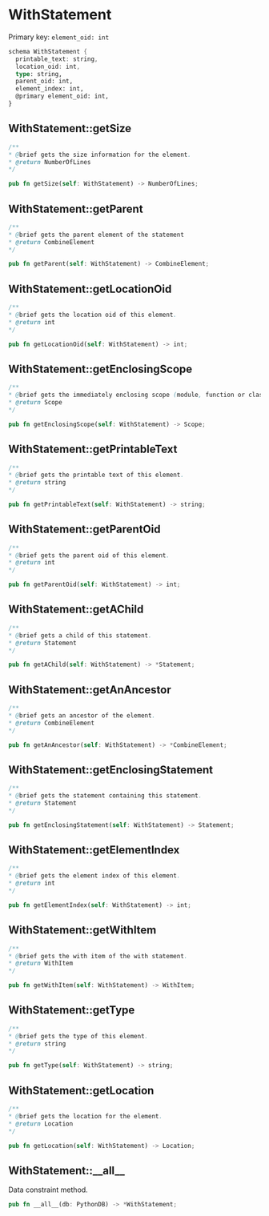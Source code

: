 # WithStatement

Primary key: `element_oid: int`

```rust
schema WithStatement {
  printable_text: string,
  location_oid: int,
  type: string,
  parent_oid: int,
  element_index: int,
  @primary element_oid: int,
}
```
## WithStatement::getSize

```java
/**
* @brief gets the size information for the element.
* @return NumberOfLines
*/
```
```rust
pub fn getSize(self: WithStatement) -> NumberOfLines;
```
## WithStatement::getParent

```java
/**
* @brief gets the parent element of the statement
* @return CombineElement 
*/
```
```rust
pub fn getParent(self: WithStatement) -> CombineElement;
```
## WithStatement::getLocationOid

```java
/**
* @brief gets the location oid of this element.
* @return int
*/
```
```rust
pub fn getLocationOid(self: WithStatement) -> int;
```
## WithStatement::getEnclosingScope

```java
/**
* @brief gets the immediately enclosing scope (module, function or class) whose body contains this statement.
* @return Scope 
*/
```
```rust
pub fn getEnclosingScope(self: WithStatement) -> Scope;
```
## WithStatement::getPrintableText

```java
/**
* @brief gets the printable text of this element.
* @return string
*/
```
```rust
pub fn getPrintableText(self: WithStatement) -> string;
```
## WithStatement::getParentOid

```java
/**
* @brief gets the parent oid of this element.
* @return int
*/
```
```rust
pub fn getParentOid(self: WithStatement) -> int;
```
## WithStatement::getAChild

```java
/**
* @brief gets a child of this statement.
* @return Statement 
*/
```
```rust
pub fn getAChild(self: WithStatement) -> *Statement;
```
## WithStatement::getAnAncestor

```java
/**
* @brief gets an ancestor of the element.
* @return CombineElement 
*/
```
```rust
pub fn getAnAncestor(self: WithStatement) -> *CombineElement;
```
## WithStatement::getEnclosingStatement

```java
/**
* @brief gets the statement containing this statement.
* @return Statement 
*/
```
```rust
pub fn getEnclosingStatement(self: WithStatement) -> Statement;
```
## WithStatement::getElementIndex

```java
/**
* @brief gets the element index of this element.
* @return int
*/
```
```rust
pub fn getElementIndex(self: WithStatement) -> int;
```
## WithStatement::getWithItem

```java
/**
* @brief gets the with item of the with statement.
* @return WithItem 
*/
```
```rust
pub fn getWithItem(self: WithStatement) -> WithItem;
```
## WithStatement::getType

```java
/**
* @brief gets the type of this element.
* @return string
*/
```
```rust
pub fn getType(self: WithStatement) -> string;
```
## WithStatement::getLocation

```java
/**
* @brief gets the location for the element.
* @return Location
*/
```
```rust
pub fn getLocation(self: WithStatement) -> Location;
```
## WithStatement::\_\_all\_\_

Data constraint method.

```rust
pub fn __all__(db: PythonDB) -> *WithStatement;
```
